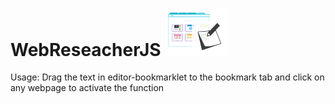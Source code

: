 # WebReseacherJS <img width=100px src="logo.png">

Usage: Drag the text in editor-bookmarklet to the bookmark tab and click on any webpage to activate the function

